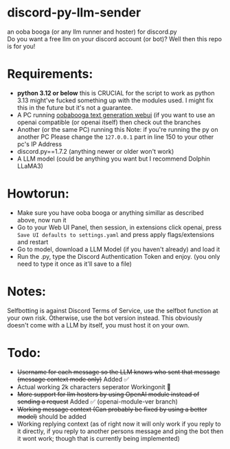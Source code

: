# discord-py-llm-sender
an ooba booga (or any llm runner and hoster) for discord.py  
Do you want a free llm on your discord account (or bot)? Well then this repo is for you!  
# Requirements:
- **python 3.12 or below** this is CRUCIAL for the script to work as python 3.13 might've fucked something up with the modules used. I might fix this in the future but it's not a guarantee. 
- A PC running [oobabooga text generation webui](https://github.com/oobabooga/text-generation-webui) (if you want to use an openai compatible (or openai itself) then check out the branches 
- Another (or the same PC) running this Note: if you're running the py on another PC Please change the `127.0.0.1` part in line 150 to your other pc's IP Address
- discord.py==1.7.2 (anything newer or older won't work) 
- A LLM model (could be anything you want but I recommend Dolphin LLaMA3)
# Howtorun:
- Make sure you have ooba booga or anything simillar as described above, now run it 
- Go to your Web UI Panel, then session, in extensions click openai, press `Save UI defaults to settings.yaml` and press apply flags/extensions and restart
- Go to model, download a LLM Model (if you haven't already) and load it
- Run the .py, type the Discord Authentication Token and enjoy. (you only need to type it once as it'll save to a file)
# Notes:
Selfbotting is against Discord Terms of Service, use the selfbot function at your own risk. Otherwise, use the bot version instead.
This obviously doesn't come with a LLM by itself, you must host it on your own.
# Todo:
- ~~Username for each message so the LLM knows who sent that message (message context mode only)~~ Added ✅
- Actual working 2k characters seperator Workingonit 🤔
- ~~More support for llm hosters by using OpenAI module instead of sending a request~~ Added  ✅ (openai-module-ver branch)
- ~~Working message context (Can probably be fixed by using a better model)~~  should be added
- Working replying context (as of right now it will only work if you reply to it directly, if you reply to another persons message and ping the bot then it wont work; though that is currently being implemented)

